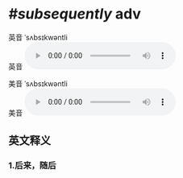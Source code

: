 # ***\#subsequently*** adv
英音 ˈsʌbsɪkwəntli  
英音
<audio src="./media/subsequently1_AAC.aac" controls="controls"></audio>

美音 ˈsʌbsɪkwəntli  
美音
<audio src="./media/subsequently2_AAC.aac" controls="controls"></audio>



  

英文释义
---
### 1.**后来，随后**  


